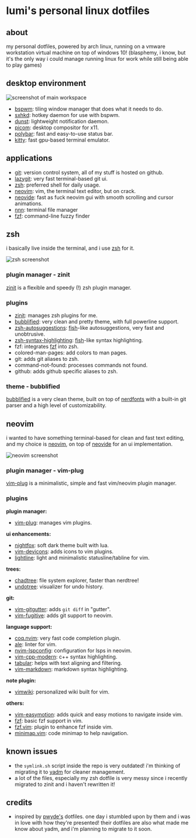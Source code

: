 <!-- vim:ft=markdown 
-->

# lumi's personal linux dotfiles

## about

my personal dotfiles, powered by arch linux, running on a vmware workstation virtual machine on top of windows 10!
(blasphemy, i know, but it's the only way i could manage running linux for work while still being able to play games)

## desktop environment

![screenshot of main workspace](https://i.imgur.com/KkEBmoA.jpeg)

- [bspwm](https://github.com/baskerville/bspwm): tiling window manager that does what it needs to do.
- [sxhkd](https://github.com/baskerville/sxhkd): hotkey daemon for use with bspwm.
- [dunst](https://github.com/dunst-project/dunst): lightweight notification daemon.
- [picom](https://github.com/yshui/picom): desktop compositor for x11.
- [polybar](https://github.com/polybar/polybar): fast and easy-to-use status bar. 
- [kitty](https://github.com/kovidgoyal/kitty): fast gpu-based terminal emulator.

## applications
- [git](https://git-scm.com): version control system, all of my stuff is hosted on github.
- [lazygit](https://github.com/jesseduffield/lazygit): very fast terminal-based git ui.
- [zsh](https://zsh.org): preferred shell for daily usage.
- [neovim](https://neovim.io): vim, the terminal text editor, but on crack.
- [neovide](https://github.com/neovide/neovide): fast as fuck neovim gui with smooth scrolling and cursor animations.
- [nnn](https://github.com/jarun/nnn): terminal file manager
- [fzf](https://github.com/junegunn/fzf): command-line fuzzy finder

## zsh
i basically live inside the terminal, and i use [zsh](https://zsh.org) for it.

![zsh screenshot](https://i.imgur.com/cJvIplm.jpeg)

### plugin manager - zinit
[zinit](https://github.com/zdharma/zinit) is a flexible and speedy (!) zsh plugin manager.

### plugins
- [zinit](https://github.com/zdharma/zinit): manages zsh plugins for me.
- [bubblified](https://github.com/hohmannr/bubblified): very clean and pretty theme, with full powerline support.
- [zsh-autosuggestions](https://github.com/zsh-users/zsh-autosuggestions): [fish](https://fishshell.com)-like autosuggestions, very fast and unobtrusive.
- [zsh-syntax-highlighting](https://github.com/zsh-users/zsh-syntax-highlighting): [fish](https://fishshell.org)-like syntax highlighting.
- fzf: integrates [fzf](https://github.com/junegunn/fzf) into zsh.
- colored-man-pages: add colors to man pages.
- git: adds git aliases to zsh.
- command-not-found: processes commands not found.
- github: adds github specific aliases to zsh.

### theme - bubblified
[bubblified](https://github.com/hohmannr/bubblified) is a very clean theme, built on top of [nerdfonts](https://github.com/ryanoasis/nerd-fonts)
with a built-in git parser and a high level of customizability.

## neovim
i wanted to have something terminal-based for clean and fast text editing, and my choice is [neovim](https://neovim.io), on top of
[neovide](https://github.com/neovide/neovide) for an ui implementation.

![neovim screenshot](https://i.imgur.com/F6RCO3c.jpeg)

### plugin manager - vim-plug
[vim-plug](https://github.com/junegunn/vim-plug) is a minimalistic, simple and fast vim/neovim plugin manager.

### plugins
**plugin manager:**
- [vim-plug](https://github.com/junegunn/vim-plug): manages vim plugins.

**ui enhancements:**
- [nightfox](https://github.com/EdenEast/nightfox.nvim): soft dark theme built with lua.
- [vim-devicons](https://github.com/ryanoasis/vim-devicons): adds icons to vim plugins.
- [lightline](https://github.com/itchyny/lightline.vim): light and minimalistic statusline/tabline for vim.

**trees:**
- [chadtree](https://github.com/ms-jpq/chadtree): file system explorer, faster than nerdtree!
- [undotree](https://github.com/mbbill/undotree): visualizer for undo history.

**git:**
- [vim-gitgutter](https://github.com/airblade/vim-gitgutter): adds `git diff` in "gutter".
- [vim-fugitive](https://github.com/junegunn/vim-fugitive): adds git support to neovim.

**language support:**
- [coq.nvim](https://github.com/ms-jpq/coq_nvim): very fast code completion plugin.
- [ale](https://github.com/dense-analysis/ale): linter for vim.
- [nvim-lspconfig](https://github.com/neovim/nvim-lspconfig): configuration for lsps in neovim.
- [vim-cpp-modern](https://github.com/bfrg/vim-cpp-modern): c++ syntax highlighting.
- [tabular](https://github.com/godlygeek/tabular): helps with text aligning and filtering.
- [vim-markdown](https://github.com/plasticboy/vim-markdown): markdown syntax highlighting.

**note plugin:**
- [vimwiki](https://github.com/vimwiki/vimwiki): personalized wiki built for vim.

**others:**
- [vim-easymotion](https://github.com/easymotion/vim-easymotion): adds quick and easy motions to navigate inside vim.
- [fzf](https://github.com/junegunn/fzf): basic fzf support in vim.
- [fzf.vim](https://github.com/junegunn/fzf.vim): plugin to enhance fzf inside vim.
- [minimap.vim](https://github.com/wfxr/minimap.nvim): code minimap to help navigation.

## known issues
- the `symlink.sh` script inside the repo is very outdated! i'm thinking of migrating it to [yadm](https://github.com/TheLocehiliosan/yadm) for
cleaner management.
- a lot of the files, especially my zsh dotfile is very messy since i recently migrated to zinit and i haven't rewritten it!

## credits
- inspired by [pwyde's](https://github.com/pwyde/dotfiles) dotfiles. one day i stumbled upon by them and i was in love with how they're presented!
their dotfiles are also what made me know about yadm, and i'm planning to migrate to it soon.
